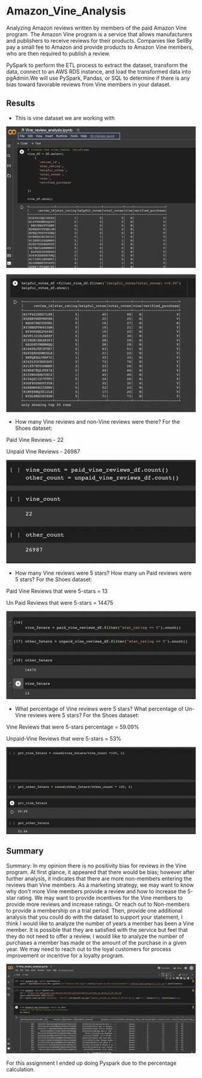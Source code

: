 # Amazon_Vine_Analysis

Analyzing Amazon reviews written by members of the paid Amazon Vine program. The Amazon Vine program is a service that allows manufacturers and publishers to receive reviews for their products. Companies like SellBy pay a small fee to Amazon and provide products to Amazon Vine members, who are then required to publish a review.

PySpark to perform the ETL process to extract the dataset, transform the data, connect to an AWS RDS instance, and load the transformed data into pgAdmin.We will use PySpark, Pandas, or SQL to determine if there is any bias toward favorable reviews from Vine members in your dataset. 

## Results
 
* This is vine dataset we are working with 

 ![alt text](Resources/vine_df.png)

  ![alt text](Resources/helpful_votes.png)

* How many Vine reviews and non-Vine reviews were there? For the Shoes dataset:

Paid Vine Reviews - 22

Unpaid Vine Reviews - 26987

 ![alt text](Resources/Vine_count.png)

* How many Vine reviews were 5 stars? How many un Paid reviews were 5 stars? For the Shoes dataset:

Paid Vine Reviews that were 5-stars = 13

Un Paid Reviews that were 5-stars = 14475

 ![alt text](Resources/Paid_5stars_review.png)

* What percentage of Vine reviews were 5 stars? What percentage of Un-Vine reviews were 5 stars? For the Shoes dataset:

Vine Reviews that were 5-stars percentage = 59.09%

Unpaid-Vine Reviews that were 5-stars = 53%

 ![alt text](Resources/5star_percentage.png)


## Summary

Summary: In my opinion there is no positivity bias for reviews in the Vine program. At first glance, it appeared that there would be bias; however after further analysis, it indicates that there are more non-members entering the reviews than Vine members. As a marketing strategy, we may want to know why don't more Vine members provide a review and how to increase the 5-star rating. We may want to provide incentives for the Vine members to provide more reviews and increase ratings. Or reach out to Non-members to provide a membership on a trial period. Then, provide one additional analysis that you could do with the dataset to support your statement, I think I would like to analyze the number of years a member has been a Vine member. It is possible that they are satisfied with the service but feel that they do not need to offer a review. I would like to analyze the number of purchases a member has made or the amount of the purchase in a given year. We may need to reach out to the loyal customers for process improvement or incentive for a loyalty program.

![alt text](Resources/Vine_data.png)

For this assignment I ended up doing  Pyspark due to the percentage calculation.